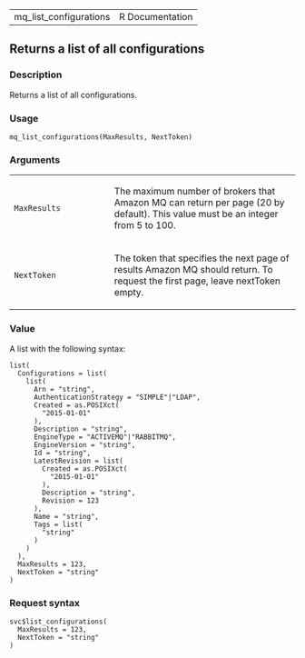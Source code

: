 <table style="width: 100%;">
<tbody>
<tr class="odd">
<td>mq_list_configurations</td>
<td style="text-align: right;">R Documentation</td>
</tr>
</tbody>
</table>

## Returns a list of all configurations

### Description

Returns a list of all configurations.

### Usage

    mq_list_configurations(MaxResults, NextToken)

### Arguments

<table>
<colgroup>
<col style="width: 35%" />
<col style="width: 65%" />
</colgroup>
<tbody>
<tr class="odd">
<td><code
id="mq_list_configurations_:_MaxResults">MaxResults</code></td>
<td><p>The maximum number of brokers that Amazon MQ can return per page
(20 by default). This value must be an integer from 5 to 100.</p></td>
</tr>
<tr class="even">
<td><code id="mq_list_configurations_:_NextToken">NextToken</code></td>
<td><p>The token that specifies the next page of results Amazon MQ
should return. To request the first page, leave nextToken
empty.</p></td>
</tr>
</tbody>
</table>

### Value

A list with the following syntax:

    list(
      Configurations = list(
        list(
          Arn = "string",
          AuthenticationStrategy = "SIMPLE"|"LDAP",
          Created = as.POSIXct(
            "2015-01-01"
          ),
          Description = "string",
          EngineType = "ACTIVEMQ"|"RABBITMQ",
          EngineVersion = "string",
          Id = "string",
          LatestRevision = list(
            Created = as.POSIXct(
              "2015-01-01"
            ),
            Description = "string",
            Revision = 123
          ),
          Name = "string",
          Tags = list(
            "string"
          )
        )
      ),
      MaxResults = 123,
      NextToken = "string"
    )

### Request syntax

    svc$list_configurations(
      MaxResults = 123,
      NextToken = "string"
    )
